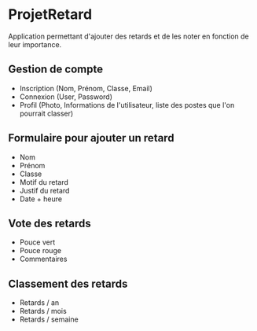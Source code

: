 # ProjetRetard

Application permettant d'ajouter des retards et de les noter en fonction de leur importance.

## Gestion de compte

* Inscription (Nom, Prénom, Classe, Email)
* Connexion (User, Password)
* Profil (Photo, Informations de l'utilisateur, liste des postes que l'on pourrait classer)

## Formulaire pour ajouter un retard
* Nom
* Prénom
* Classe
* Motif du retard
* Justif du retard
* Date + heure

## Vote des retards
* Pouce vert
* Pouce rouge
* Commentaires

## Classement des retards
* Retards / an
* Retards / mois
* Retards / semaine
